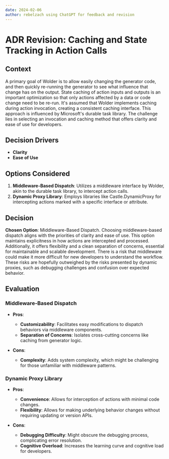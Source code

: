 ```yaml
---
date: 2024-02-06
author: rebelzach using ChatGPT for feedback and revision
---
```

# ADR Revision: Caching and State Tracking in Action Calls

## Context

A primary goal of Wolder is to allow easily changing the generator code, and then quickly re-running the generator to see what influence that change has on the output. State caching of action inputs and outputs is an important optimization so that only actions affected by a data or code change need to be re-run. It's assumed that Wolder implements caching during action invocation, creating a consistent caching interface. This approach is influenced by Microsoft's durable task library. The challenge lies in selecting an invocation and caching method that offers clarity and ease of use for developers.

## Decision Drivers

- **Clarity**
- **Ease of Use**

## Options Considered

1. **Middleware-Based Dispatch**: Utilizes a middleware interface by Wolder, akin to the durable task library, to intercept action calls.
2. **Dynamic Proxy Library**: Employs libraries like Castle.DynamicProxy for intercepting actions marked with a specific interface or attribute.

## Decision

**Chosen Option**: Middleware-Based Dispatch. 
Choosing middleware-based dispatch aligns with the priorities of clarity and ease of use. This option maintains explicitness in how actions are intercepted and processed. Additionally, it offers flexibility and a clean separation of concerns, essential for maintainable and scalable development. There is a risk that middleware could make it more difficult for new developers to understand the workflow. These risks are hopefully outweighed by the risks presented by dynamic proxies, such as debugging challenges and confusion over expected behavior. 

## Evaluation

### Middleware-Based Dispatch

- **Pros**:
  - **Customizability**: Facilitates easy modifications to dispatch behaviors via middleware components.
  - **Separation of Concerns**: Isolates cross-cutting concerns like caching from generator logic.

- **Cons**:
  - **Complexity**: Adds system complexity, which might be challenging for those unfamiliar with middleware patterns.

### Dynamic Proxy Library

- **Pros**:
  - **Convenience**: Allows for interception of actions with minimal code changes.
  - **Flexibility**: Allows for making underlying behavior changes without requiring updating or version APIs.

- **Cons**:
  - **Debugging Difficulty**: Might obscure the debugging process, complicating error resolution.
  - **Cognitive Overload**: Increases the learning curve and cognitive load for developers.
